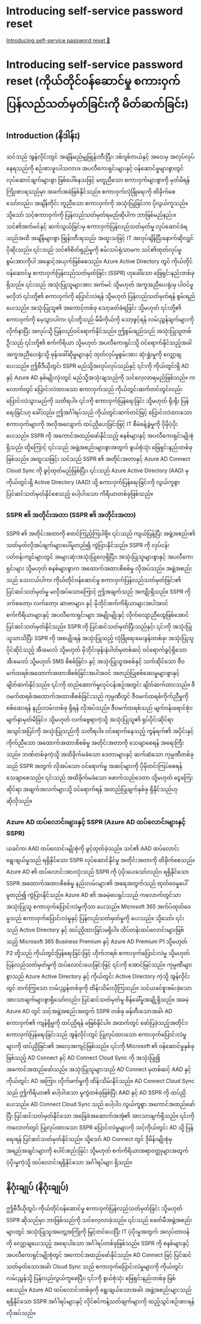 # Introducing self-service password reset

[Introducing self-service password reset 🔗](https://www.coursera.org/learn/cybersecurity-identity-and-access-solutions-with-azure-ad/lecture/AN3Z8/introducing-self-service-password-reset)

# Introducing self-service password reset (ကိုယ်တိုင်ဝန်ဆောင်မှု စကားဝှက်ပြန်လည်သတ်မှတ်ခြင်းကို မိတ်ဆက်ခြင်း)

## Introduction (နိဒါန်း)

သင်သည် အွန်လိုင်းတွင် အချိန်မည်မျှဖြုန်းတီးပြီး၊ ဒစ်ဂျစ်တယ်နှင့် အဝေးမှ အလုပ်လုပ်နေရသည်ကို စဉ်းစားဖူးပါသလား။ အပလီကေးရှင်းများနှင့် ဝန်ဆောင်မှုများစွာတွင် လုပ်ဆောင်ချက်များစွာ ဖြစ်ပေါ်နေသဖြင့် မတူညီသော စကားဝှက်များစွာကို မှတ်မိရန် ကြိုးစားရသည်မှာ အခက်အခဲဖြစ်နိုင်သည်။ စကားဝှက်လုံခြုံရေးကို ထိခိုက်စေသော်လည်း၊ အချိန်တိုင်း တူညီသော စကားဝှက်ကို အသုံးပြုခြင်းက ပိုလွယ်ကူသည်။ သို့သော် သင့်စကားဝှက်ကို ပြန်လည်သတ်မှတ်ရမည်ဆိုပါက ဘာဖြစ်မည်နည်း။ သင်၏အက်မင်နှင့် ဆက်သွယ်ခြင်းမှ စကားဝှက်ပြန်လည်သတ်မှတ်မှု လုပ်ဆောင်ခံရသည်အထိ အချိန်များစွာ ဖြုန်းတီးရသည်၊ အထူးသဖြင့် IT အလုပ်ချိန်ပြီးနောက်ဆိုလျှင် ပိုဆိုးသည်။ ၎င်းသည် သင်၏စိတ်ရှည်မှုကို စမ်းသပ်ရုံသာမက သင်၏ထုတ်လုပ်မှုစွမ်းအားကိုပါ အနှောင့်အယှက်ဖြစ်စေသည်။ Azure Active Directory တွင် ကိုယ်တိုင်ဝန်ဆောင်မှု စကားဝှက်ပြန်လည်သတ်မှတ်ခြင်း (SSPR) ဟုခေါ်သော ဖြေရှင်းနည်းတစ်ခု ရှိသည်။ ၎င်းသည် အသုံးပြုသူများအား အက်မင် သို့မဟုတ် အကူအညီပေးရုံးမှ ပါဝင်မှုမလိုဘဲ ၎င်းတို့၏ စကားဝှက်ကို ပြောင်းလဲရန် သို့မဟုတ် ပြန်လည်သတ်မှတ်ရန် စွမ်းရည်ပေးသည်။ အသုံးပြုသူ၏ အကောင့်တစ်ခု သော့ခတ်ခံရခြင်း သို့မဟုတ် ၎င်းတို့၏ စကားဝှက်ကို မေ့သွားပါက၊ ၎င်းတို့သည် မိမိကိုယ်ကို သော့ဖွင့်ရန် လမ်းညွှန်ချက်များကို လိုက်နာပြီး အလုပ်သို့ ပြန်လည်ဝင်ရောက်နိုင်သည်။ ဤစွမ်းရည်သည် အသုံးပြုသူတစ်ဦးသည် ၎င်းတို့၏ စက်ကိရိယာ သို့မဟုတ် အပလီကေးရှင်းသို့ ဝင်ရောက်နိုင်သည့်အခါ အကူအညီပေးရုံးသို့ ဖုန်းခေါ်ဆိုမှုများနှင့် ထုတ်လုပ်မှုစွမ်းအား ဆုံးရှုံးမှုကို လျှော့ချပေးသည်။ ဤဗီဒီယိုတွင်၊ SSPR မည်သို့အလုပ်လုပ်သည်နှင့် ၎င်းကို ကိုယ်တွင်းရှိ AD နှင့် Azure AD နှစ်မျိုးလုံးတွင် မည်သို့အသုံးချသည်ကို သင်လေ့လာရမည်ဖြစ်သည်။ ကလောက်တွင် ပြောင်းလဲထားသော စကားဝှက်သည် ကိုယ်တွင်းဆက်တင်တွင်လည်း ပြောင်းလဲသွားမည်ကို သတိရပါ။ ၎င်းကို စကားဝှက်ပြန်ရေးခြင်း သို့မဟုတ် ရိုးရိုး ပြန်ရေးခြင်းဟု ခေါ်သည်။ ဤအင်္ဂါရပ်သည် ကိုယ်တွင်းဆက်တင်ဖြင့် ပြောင်းလဲထားသော စကားဝှက်များကို အလိုအလျောက် ထပ်ညှိပေးခြင်းဖြင့် IT စီမံခန့်ခွဲမှုကို ပိုမိုပံ့ပိုးပေးသည်။ SSPR ကို အကောင်အထည်ဖော်နိုင်သည့် စနစ်များနှင့် အပလီကေးရှင်းမျိုးစုံရှိသည်၊ ထို့ကြောင့် ၎င်းသည် အဖွဲ့အစည်းများစွာအတွက် စွယ်စုံသုံး ဖြေရှင်းနည်းတစ်ခုဖြစ်သည်။ အထူးသဖြင့်၊ သင်သည် SSPR ၏ အတိုင်းအတာနှင့် Azure AD Connect Cloud Sync ကို ဖွင့်ထုတ်မည်ဖြစ်ပြီး၊ ၎င်းသည် Azure Active Directory (AAD) မှ ကိုယ်တွင်းရှိ Active Directory (AAD) သို့ စကားဝှက်ပြန်ရေးခြင်းကို လွယ်ကူစွာ ပြင်ဆင်သတ်မှတ်နိုင်စေသည့် ပေါ့ပါးသော ကိရိယာတစ်ခုဖြစ်သည်။

### SSPR ၏ အတိုင်းအတာ (SSPR ၏ အတိုင်းအတာ)

SSPR ၏ အတိုင်းအတာကို စတင်ကြည့်ကြပါစို့။ ၎င်းသည် ကျယ်ပြန့်ပြီး အဖွဲ့အစည်း၏ သတ်မှတ်လိုအပ်ချက်များပေါ်မူတည်၍ ကွဲပြားနိုင်သည်။ SSPR ကို လုပ်ငန်းပတ်ဝန်းကျင်များတွင် အများဆုံးအသုံးပြုလေ့ရှိပြီး၊ အသုံးပြုသူများစွာနှင့် အပလီကေးရှင်းများ သို့မဟုတ် စနစ်များစွာက အထောက်အထားစိစစ်မှု လိုအပ်သည်။ အဖွဲ့အစည်းသည် သေးငယ်ပါက၊ ကိုယ်တိုင်ဝန်ဆောင်မှု စကားဝှက်ပြန်လည်သတ်မှတ်ခြင်း၏ ပြင်ဆင်သတ်မှတ်မှု မလိုအပ်သောကြောင့် ဤအချက်သည် အကျိုးရှိသည်။ SSPR ကို ဒက်စတော့၊ လက်တော့၊ ဆာဗာများ၊ နှင့် မိုဘိုင်းစက်ကိရိယာများအပါအဝင် စက်ကိရိယာများနှင့် အပလီကေးရှင်းများ အမျိုးမျိုးနှင့် လိုက်လျောညီထွေဖြစ်အောင် ပြင်ဆင်သတ်မှတ်နိုင်သည်။ SSPR ကို ပြင်ဆင်သတ်မှတ်ပြီးသည်နှင့်၊ ၎င်းကို အသုံးပြုသူသာသိပြီး SSPR ကို အစပျိုးရန် အသုံးပြုသည့် လုံခြုံရေးမေးခွန်းတစ်ခု၊ အသုံးပြုသူပိုင်ဆိုင်သည့် အီးမေးလ် သို့မဟုတ် မိုဘိုင်းဖုန်းနံပါတ်မှတစ်ဆင့် ဝင်ရောက်ခွင့်ရှိသော အီးမေးလ် သို့မဟုတ် SMS စိစစ်ခြင်း၊ နှင့် အသုံးပြုသူအစစ်နှင့် သက်ဆိုင်သော ဇီဝမက်ထရစ်အထောက်အထားစိစစ်ခြင်းအပါအဝင် အတည်ပြုစစ်ဆေးမှုများစွာနှင့် ချိတ်ဆက်နိုင်သည်။ ၎င်းကို တည်ဆောက်မှုလုပ်ငန်းစဉ်အတွင်း ချိတ်ဆက်ထားသည်။ ဇီဝမက်ထရစ်အထောက်အထားစိစစ်ခြင်းသည် ကုမ္ပဏီတွင် ဇီဝမက်ထရစ်ကိုက်ညီမှုကို စစ်ဆေးရန် နည်းလမ်းတစ်ခု ရှိရန် လိုအပ်သည်။ ဇီဝမက်ထရစ်သည် မျက်ဝန်းရောင်စုံး၊ မျက်နှာမှတ်မိခြင်း၊ သို့မဟုတ် လက်ဗွေရာကဲ့သို့ အသုံးပြုသူ၏ ရုပ်ပိုင်းဆိုင်ရာ အသွင်အပြင်ကို အသုံးပြုသည်ကို သတိရပါ။ ဝင်ရောက်နေသည့် ကွန်ရက်၏ အပိုင်းနှင့် ကိုက်ညီသော အထောက်အထားစိစစ်မှု အတိုင်းအတာကို သေချာစေရန် အရေးကြီးသည်။ ဘဏ်တစ်ခုကဲ့သို့ အထိခိုက်မခံသော ဒေတာများနှင့် ဆက်ဆံသော ကုမ္ပဏီတစ်ခုသည် SSPR အတွက် လိုအပ်သော ဝင်ရောက်မှု အဆင့်များကို ပိုမိုတင်းကြပ်စေရန် သေချာစေသည်။ ၎င်းသည် အထိခိုက်မခံသော ဖောက်သည်ဒေတာ သို့မဟုတ် ငွေကြေးဆိုင်ရာ အချက်အလက်များသို့ ဝင်ရောက်ရန် အတည်ပြုချက်နှစ်ခု ရှိနိုင်သည်ဟု ဆိုလိုသည်။

### Azure AD ထပ်လောင်းများနှင့် SSPR (Azure AD ထပ်လောင်းများနှင့် SSPR)

ယခင်က၊ AAD ထပ်လောင်းမျိုးစုံကို ဖွင့်ထုတ်ခဲ့သည်။ သင်၏ AAD ထပ်လောင်းရွေးချယ်မှုသည် ရရှိနိုင်သော SSPR လုပ်ဆောင်နိုင်မှု အတိုင်းအတာကို ထိခိုက်စေသည်။ Azure AD ၏ ထပ်လောင်းအားလုံးသည် SSPR ကို ပံ့ပိုးပေးသော်လည်း၊ ရရှိနိုင်သော SSPR အထောက်အထားစိစစ်မှု နည်းလမ်းများ၏ အရေအတွက်သည် ထုတ်ဝေမှုပေါ်မူတည်၍ ကွဲပြားနိုင်သည်။ Azure AD ၏ အခမဲ့ဗားရှင်းသည် ကလောက်တွင်သာ အသုံးပြုသူ စကားဝှက်ပြောင်းလဲမှုကိုသာ ပေးသည်။ Microsoft 365 အက်ပ်ထုတ်ဝေမှုသည် စကားဝှက်ပြောင်းလဲမှုနှင့် ပြန်လည်သတ်မှတ်မှုကို ပေးသည်။ သို့သော်၊ ၎င်းသည် Active Directory နှင့် ထပ်ညှိထားခြင်းမရှိပါ။ ထိပ်တန်းထပ်လောင်းများဖြစ်သည့် Microsoft 365 Business Premium နှင့် Azure AD Premium P1 သို့မဟုတ် P2 တို့သည် ကိုယ်တွင်းပြန်ရေးခြင်းဖြင့် ဟိုက်ဘရစ် စကားဝှက်ပြောင်းလဲမှု သို့မဟုတ် ပြန်လည်သတ်မှတ်မှုကို ထပ်လောင်းပေးခြင်းဖြင့် ၎င်းကို အောင်မြင်သည်။ ကုမ္ပဏီများစွာသည် Azure Active Directory နှင့် ကိုယ်တွင်း Active Directory ကဲ့သို့ အွန်လိုင်းတွင် တက်ကြွသော လမ်းညွှန်တစ်ခုကို ထိန်းသိမ်းလိုကြသည်။ သင်ယခင်စူးစမ်းခဲ့သော အားသာချက်များစွာရှိသော်လည်း၊ ပြင်ဆင်သတ်မှတ်မှု စိန်ခေါ်မှုအချို့ရှိသည်။ အခမဲ့ Azure AD တွင် သင့်အဖွဲ့အစည်းအတွက် SSPR တစ်ခု ဖန်တီးသောအခါ၊ AD စကားဝှက်၏ ကျန်ရှိမှုကို ထပ်ညှိရန် မဖြစ်နိုင်ပါ။ အထက်တွင် ဖော်ပြခဲ့သည့်အတိုင်း၊ စကားဝှက်ပြန်ရေးခြင်းသည် အွန်လိုင်းတွင် ပြုလုပ်ထားသော စကားဝှက်ပြောင်းလဲမှုများကို ထပ်ညှိခြင်း၏ အလေ့အကျင့်ဖြစ်သည်။ ၎င်းကို Microsoft ၏ ဝန်ဆောင်မှုနှစ်ခုဖြစ်သည့် AD Connect နှင့် AD Connect Cloud Sync ကို အသုံးပြု၍ အကောင်အထည်ဖော်သည်။ အသုံးပြုသူများသည် AD Connect မှတစ်ဆင့် AAD နှင့် ကိုယ်တွင်း AD အကြား လိုက်ဖက်မှုကို ထိန်းသိမ်းနိုင်သည်။ AD Connect Cloud Sync သည် ဤကိရိယာ၏ ပေါ့ပါးသော မူကွဲတစ်ခုဖြစ်ပြီး AAD နှင့် AD SSPR ကို ထပ်ညှိပေးသည်။ AD Connect Cloud Sync သည် ပေါ့ပါး၊ လွယ်ကူစွာ အကောင်အထည်ဖော်ပြီး ပြင်ဆင်သတ်မှတ်နိုင်သော အခြေခံအဆောက်အအုံ၏ အားသာချက်ရှိသည်။ ၎င်းကို ကလောက်တွင် ပြုလုပ်ထားသော SSPR ပြောင်းလဲမှုများကို သင့်ကိုယ်တွင်း AD သို့ ပြန်ရေးရန် ပြင်ဆင်သတ်မှတ်နိုင်သည်။ သို့သော် AD Connect တွင် ဒိုမိန်းမျိုးစုံမှ အရည်အချင်းများကို ပေါင်းစည်းခြင်း သို့မဟုတ် စက်ကိရိယာအရာဝတ္ထုများအတွက် ပံ့ပိုးမှုကဲ့သို့ ထပ်လောင်းရရှိနိုင်သော အင်္ဂါရပ်များ ရှိသည်။

## နိဂုံးချုပ် (နိဂုံးချုပ်)

ဤဗီဒီယိုတွင်၊ ကိုယ်တိုင်ဝန်ဆောင်မှု စကားဝှက်ပြန်လည်သတ်မှတ်ခြင်း သို့မဟုတ် SSPR ဆိုသည်မှာ ဘာဖြစ်သည်ကို သင်လေ့လာခဲ့သည်။ ၎င်းသည် ခေတ်မီအဖွဲ့အစည်းများတွင် အသုံးပြုသူအတွေ့အကြုံကို မြှင့်တင်ပေးပြီး IT ပံ့ပိုးမှုအတွက် အလုပ်တာဝန်ကို လျှော့ချပေးသည့် အရေးပါသော အင်္ဂါရပ်တစ်ခုဖြစ်သည်။ SSPR ကို စနစ်များနှင့် အပလီကေးရှင်းမျိုးစုံတွင် အကောင်အထည်ဖော်နိုင်သည်။ AD Connect ဖြင့် ပြင်ဆင်သတ်မှတ်သောအခါ၊ Cloud Sync သည် စကားဝှက်ပြောင်းလဲမှုများကို ကိုယ်တွင်းလမ်းညွှန်သို့ ပြန်လည်လွယ်ကူစေပြီး၊ ၎င်းကို စွယ်စုံသုံး ဖြေရှင်းနည်းတစ်ခု ဖြစ်စေသည်။ Azure AD ထပ်လောင်းတစ်ခုကို ရွေးချယ်သောအခါ၊ အဖွဲ့အစည်းများသည် ရရှိနိုင်သော SSPR အင်္ဂါရပ်များနှင့် လိုင်စင်ကန့်သတ်ချက်များကို ထည့်သွင်းစဉ်းစားရန် လိုအပ်သည်။
